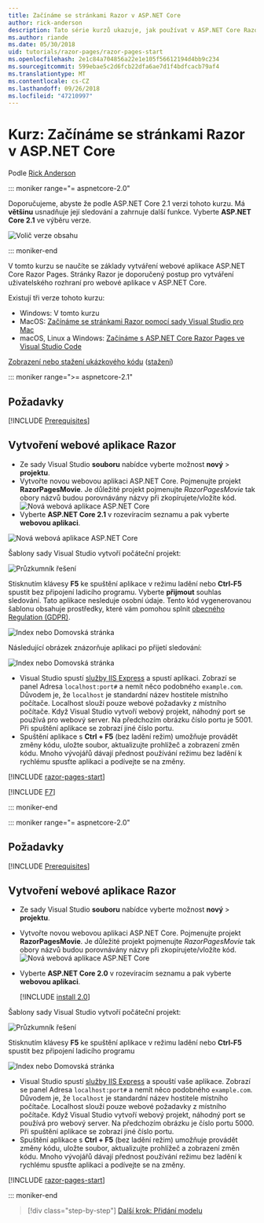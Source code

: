 ```yaml
---
title: Začínáme se stránkami Razor v ASP.NET Core
author: rick-anderson
description: Tato série kurzů ukazuje, jak používat v ASP.NET Core Razor Pages. Zjistěte, jak vytvořit model, generování kódu pro stránky Razor, použít pro přístup k datům Entity Framework Core a SQL Server, vyhledávání, přidat ověřování vstupu a použití migrace k aktualizaci modelu.
ms.author: riande
ms.date: 05/30/2018
uid: tutorials/razor-pages/razor-pages-start
ms.openlocfilehash: 2e1c84a704856a22e1e105f56612194d4bb9c234
ms.sourcegitcommit: 599ebae5c2d6fcb22dfa6ae7d1f4bdfcacb79af4
ms.translationtype: MT
ms.contentlocale: cs-CZ
ms.lasthandoff: 09/26/2018
ms.locfileid: "47210997"
---
```

# <a name="tutorial-get-started-with-razor-pages-in-aspnet-core"></a>Kurz: Začínáme se stránkami Razor v ASP.NET Core

Podle [Rick Anderson](https://twitter.com/RickAndMSFT)

::: moniker range="= aspnetcore-2.0"

Doporučujeme, abyste že podle ASP.NET Core 2.1 verzi tohoto kurzu. Má **většinu** usnadňuje její sledování a zahrnuje další funkce. Vyberte **ASP.NET Core 2.1** ve výběru verze.

![Volič verze obsahu](razor-pages-start/_static/v21.png)

::: moniker-end

V tomto kurzu se naučíte se základy vytváření webové aplikace ASP.NET Core Razor Pages. Stránky Razor je doporučený postup pro vytváření uživatelského rozhraní pro webové aplikace v ASP.NET Core.

Existují tři verze tohoto kurzu:

* Windows: V tomto kurzu
* MacOS: [Začínáme se stránkami Razor pomocí sady Visual Studio pro Mac](xref:tutorials/razor-pages-mac/razor-pages-start)
* macOS, Linux a Windows: [Začínáme s ASP.NET Core Razor Pages ve Visual Studio Code](xref:tutorials/razor-pages-vsc/razor-pages-start)

[Zobrazení nebo stažení ukázkového kódu](https://github.com/aspnet/Docs/tree/master/aspnetcore/tutorials/razor-pages/razor-pages-start/sample) ([stažení](xref:tutorials/index#how-to-download-a-sample))

::: moniker range=">= aspnetcore-2.1"

## <a name="prerequisites"></a>Požadavky

[!INCLUDE [Prerequisites](~/includes/net-core-prereqs-windows.md)]

## <a name="create-a-razor-web-app"></a>Vytvoření webové aplikace Razor

* Ze sady Visual Studio **souboru** nabídce vyberte možnost **nový** > **projektu**.
* Vytvořte novou webovou aplikaci ASP.NET Core. Pojmenujte projekt **RazorPagesMovie**. Je důležité projekt pojmenujte *RazorPagesMovie* tak obory názvů budou porovnávány názvy při zkopírujete/vložíte kód.
 ![Nová webová aplikace ASP.NET Core](razor-pages-start/_static/np_2.1.png)
* Vyberte **ASP.NET Core 2.1** v rozevíracím seznamu a pak vyberte **webovou aplikaci**.

 ![Nová webová aplikace ASP.NET Core](razor-pages-start/_static/np_2_2.1.png)

Šablony sady Visual Studio vytvoří počáteční projekt:

![Průzkumník řešení](razor-pages-start/_static/se2.1.png)

Stisknutím klávesy **F5** ke spuštění aplikace v režimu ladění nebo **Ctrl-F5** spustit bez připojení ladicího programu. Vyberte **přijmout** souhlas sledování. Tato aplikace nesleduje osobní údaje. Tento kód vygenerovanou šablonu obsahuje prostředky, které vám pomohou splnit [obecného Regulation (GDPR)](xref:security/gdpr).

![Index nebo Domovská stránka](razor-pages-start/_static/homeGDPR.png)

Následující obrázek znázorňuje aplikaci po přijetí sledování:

![Index nebo Domovská stránka](razor-pages-start/_static/home2.1.png)

* Visual Studio spustí [služby IIS Express](/iis/extensions/introduction-to-iis-express/iis-express-overview) a spustí aplikaci. Zobrazí se panel Adresa `localhost:port#` a nemít něco podobného `example.com`. Důvodem je, že `localhost` je standardní název hostitele místního počítače. Localhost slouží pouze webové požadavky z místního počítače. Když Visual Studio vytvoří webový projekt, náhodný port se používá pro webový server. Na předchozím obrázku číslo portu je 5001. Při spuštění aplikace se zobrazí jiné číslo portu.
* Spuštění aplikace s **Ctrl + F5** (bez ladění režim) umožňuje provádět změny kódu, uložte soubor, aktualizujte prohlížeč a zobrazení změn kódu. Mnoho vývojářů dávají přednost používání režimu bez ladění k rychlému spusťte aplikaci a podívejte se na změny.

[!INCLUDE [razor-pages-start](~/includes/RP/2.1/razor-pages-start.md)]

[!INCLUDE [F7](~/includes/RP/F7.md)]

::: moniker-end

::: moniker range="= aspnetcore-2.0"

## <a name="prerequisites"></a>Požadavky

[!INCLUDE [Prerequisites](~/includes/net-core-prereqs-windows.md)]

## <a name="create-a-razor-web-app"></a>Vytvoření webové aplikace Razor

* Ze sady Visual Studio **souboru** nabídce vyberte možnost **nový** > **projektu**.
* Vytvořte novou webovou aplikaci ASP.NET Core. Pojmenujte projekt **RazorPagesMovie**. Je důležité projekt pojmenujte *RazorPagesMovie* tak obory názvů budou porovnávány názvy při zkopírujete/vložíte kód.
  ![Nová webová aplikace ASP.NET Core](../../razor-pages/index/_static/np.png)
* Vyberte **ASP.NET Core 2.0** v rozevíracím seznamu a pak vyberte **webovou aplikaci**.

  [!INCLUDE [install 2.0](~/includes/dotnetcore-on-dotnetfx-vs.md)]

Šablony sady Visual Studio vytvoří počáteční projekt:

![Průzkumník řešení](razor-pages-start/_static/se.png)

Stisknutím klávesy **F5** ke spuštění aplikace v režimu ladění nebo **Ctrl-F5** spustit bez připojení ladicího programu

![Index nebo Domovská stránka](razor-pages-start/_static/home.png)

* Visual Studio spustí [služby IIS Express](/iis/extensions/introduction-to-iis-express/iis-express-overview) a spouští vaše aplikace. Zobrazí se panel Adresa `localhost:port#` a nemít něco podobného `example.com`. Důvodem je, že `localhost` je standardní název hostitele místního počítače. Localhost slouží pouze webové požadavky z místního počítače. Když Visual Studio vytvoří webový projekt, náhodný port se používá pro webový server. Na předchozím obrázku je číslo portu 5000. Při spuštění aplikace se zobrazí jiné číslo portu.
* Spuštění aplikace s **Ctrl + F5** (bez ladění režim) umožňuje provádět změny kódu, uložte soubor, aktualizujte prohlížeč a zobrazení změn kódu. Mnoho vývojářů dávají přednost používání režimu bez ladění k rychlému spusťte aplikaci a podívejte se na změny.

[!INCLUDE [razor-pages-start](~/includes/RP/razor-pages-start.md)]

::: moniker-end

> [!div class="step-by-step"]
> [Další krok: Přidání modelu](xref:tutorials/razor-pages/model)
